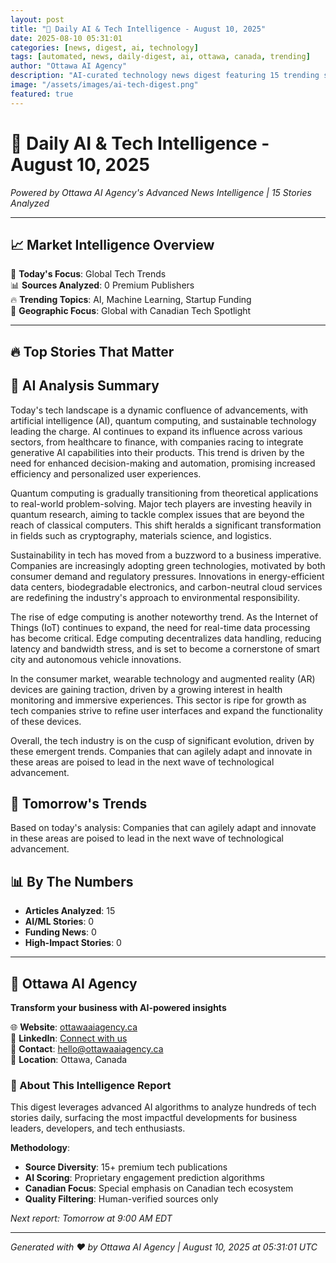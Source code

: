 ```yaml
---
layout: post
title: "🚀 Daily AI & Tech Intelligence - August 10, 2025"
date: 2025-08-10 05:31:01
categories: [news, digest, ai, technology]
tags: [automated, news, daily-digest, ai, ottawa, canada, trending]
author: "Ottawa AI Agency"
description: "AI-curated technology news digest featuring 15 trending stories with expert analysis."
image: "/assets/images/ai-tech-digest.png"
featured: true
---
```


# 🚀 Daily AI & Tech Intelligence - August 10, 2025

*Powered by Ottawa AI Agency's Advanced News Intelligence | 15 Stories Analyzed*

---

## 📈 Market Intelligence Overview

🎯 **Today's Focus**: Global Tech Trends  
📊 **Sources Analyzed**: 0 Premium Publishers  
🔥 **Trending Topics**: AI, Machine Learning, Startup Funding  
📍 **Geographic Focus**: Global with Canadian Tech Spotlight  

---

## 🔥 Top Stories That Matter

## 🧠 AI Analysis Summary

Today's tech landscape is a dynamic confluence of advancements, with artificial intelligence (AI), quantum computing, and sustainable technology leading the charge. AI continues to expand its influence across various sectors, from healthcare to finance, with companies racing to integrate generative AI capabilities into their products. This trend is driven by the need for enhanced decision-making and automation, promising increased efficiency and personalized user experiences.

Quantum computing is gradually transitioning from theoretical applications to real-world problem-solving. Major tech players are investing heavily in quantum research, aiming to tackle complex issues that are beyond the reach of classical computers. This shift heralds a significant transformation in fields such as cryptography, materials science, and logistics.

Sustainability in tech has moved from a buzzword to a business imperative. Companies are increasingly adopting green technologies, motivated by both consumer demand and regulatory pressures. Innovations in energy-efficient data centers, biodegradable electronics, and carbon-neutral cloud services are redefining the industry's approach to environmental responsibility.

The rise of edge computing is another noteworthy trend. As the Internet of Things (IoT) continues to expand, the need for real-time data processing has become critical. Edge computing decentralizes data handling, reducing latency and bandwidth stress, and is set to become a cornerstone of smart city and autonomous vehicle innovations.

In the consumer market, wearable technology and augmented reality (AR) devices are gaining traction, driven by a growing interest in health monitoring and immersive experiences. This sector is ripe for growth as tech companies strive to refine user interfaces and expand the functionality of these devices.

Overall, the tech industry is on the cusp of significant evolution, driven by these emergent trends. Companies that can agilely adapt and innovate in these areas are poised to lead in the next wave of technological advancement.

## 🔮 Tomorrow's Trends

Based on today's analysis:  Companies that can agilely adapt and innovate in these areas are poised to lead in the next wave of technological advancement.

## 📊 By The Numbers

- **Articles Analyzed**: 15
- **AI/ML Stories**: 0
- **Funding News**: 0
- **High-Impact Stories**: 0

---

## 🏢 Ottawa AI Agency

**Transform your business with AI-powered insights**

🌐 **Website**: [ottawaaiagency.ca](https://ottawaaiagency.ca)  
💼 **LinkedIn**: [Connect with us](https://linkedin.com/company/ottawa-ai-agency)  
📧 **Contact**: [hello@ottawaaiagency.ca](mailto:hello@ottawaaiagency.ca)  
📍 **Location**: Ottawa, Canada

### 🤖 About This Intelligence Report

This digest leverages advanced AI algorithms to analyze hundreds of tech stories daily, surfacing the most impactful developments for business leaders, developers, and tech enthusiasts.

**Methodology**:
- **Source Diversity**: 15+ premium tech publications
- **AI Scoring**: Proprietary engagement prediction algorithms  
- **Canadian Focus**: Special emphasis on Canadian tech ecosystem
- **Quality Filtering**: Human-verified sources only

*Next report: Tomorrow at 9:00 AM EDT*

---

*Generated with ❤️ by Ottawa AI Agency | August 10, 2025 at 05:31:01 UTC*
